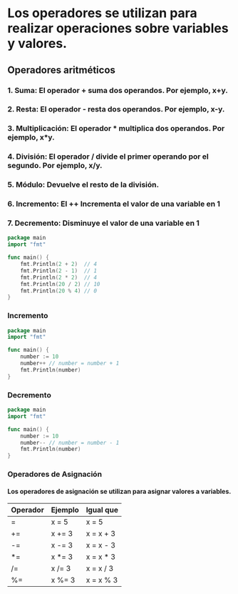 # Los operadores se utilizan para realizar operaciones sobre variables y valores.

## Operadores aritméticos

### 1. Suma: El operador + suma dos operandos. Por ejemplo, x+y.
### 2. Resta: El operador - resta dos operandos. Por ejemplo, x-y.
### 3. Multiplicación: El operador * multiplica dos operandos. Por ejemplo, x*y.
### 4. División: El operador / divide el primer operando por el segundo. Por ejemplo, x/y.
### 5. Módulo: Devuelve el resto de la división.
### 6. Incremento: El ++ Incrementa el valor de una variable en 1
### 7. Decremento: Disminuye el valor de una variable en 1

```go
package main
import "fmt"

func main() {
	fmt.Println(2 + 2)  // 4
	fmt.Println(2 - 1)  // 1
	fmt.Println(2 * 2)  // 4
	fmt.Println(20 / 2) // 10
	fmt.Println(20 % 4) // 0
}
```
### Incremento
```go
package main
import "fmt"

func main() {
	number := 10
	number++ // number = number + 1
	fmt.Println(number)
}
```

### Decremento
```go
package main
import "fmt"

func main() {
    number := 10
    number-- // number = number - 1
    fmt.Println(number)
}   
```

### Operadores de Asignación

#### Los operadores de asignación se utilizan para asignar valores a variables.
| Operador | Ejemplo | Igual que  |
| -------- | ------- | ---------- |
| =        | x = 5   | x = 5      |
| +=       | x += 3  | x = x + 3  |
| -=       | x -= 3  | x = x - 3  |
| \*=      | x \*= 3 | x = x \* 3 |
| /=       | x /= 3  | x = x / 3  |
| %=       | x %= 3  | x = x % 3  |

